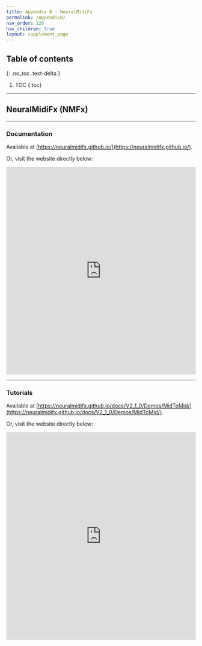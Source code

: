 ```yaml
---
title: Appendix B - NeuralMidiFx
permalink: /AppendixB/
nav_order: 120
has_children: true
layout: supplement_page
---
```


## Table of contents
{: .no_toc .text-delta }

1. TOC
{:toc}

--- 


## NeuralMidiFx (NMFx)

---
### Documentation

Available at [https://neuralmidifx.github.io/](https://neuralmidifx.github.io/).

Or, visit the website directly below:

<iframe src='https://neuralmidifx.github.io/' width='100%' height='550px' frameborder='0'></iframe>

---
### Tutorials

Available at [https://neuralmidifx.github.io/docs/V2_1_0/Demos/MidToMid/](https://neuralmidifx.github.io/docs/V2_1_0/Demos/MidToMid/).

Or, visit the website directly below:

<iframe src='https://neuralmidifx.github.io/docs/V2_1_0/Demos/MidToMid' width='100%' height='550px' frameborder='0'></iframe>